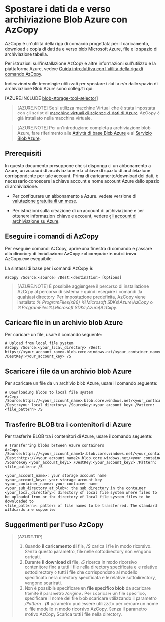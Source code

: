 <properties
    pageTitle="Spostare i dati da e verso archiviazione Blob Azure con AzCopy | Microsoft Azure"
    description="Spostare i dati da e verso archiviazione Blob Azure con AzCopy"
    services="machine-learning,storage"
    documentationCenter=""
    authors="bradsev"
    manager="jhubbard"
    editor="cgronlun" />

<tags
    ms.service="machine-learning"
    ms.workload="data-services"
    ms.tgt_pltfrm="na"
    ms.devlang="na"
    ms.topic="article"
    ms.date="09/14/2016"
    ms.author="bradsev" />

# <a name="move-data-to-and-from-azure-blob-storage-using-azcopy"></a>Spostare i dati da e verso archiviazione Blob Azure con AzCopy

AzCopy è un'utilità della riga di comando progettata per il caricamento, download e copia di dati da e verso blob Microsoft Azure, file e lo spazio di archiviazione tabella.

Per istruzioni sull'installazione AzCopy e altre informazioni sull'utilizzo e la piattaforma Azure, vedere [Guida introduttiva con l'utilità della riga di comando AzCopy](../storage/storage-use-azcopy.md).

Indicazioni sulle tecnologie utilizzati per spostare i dati a e/o dallo spazio di archiviazione Blob Azure sono collegati qui:

[AZURE.INCLUDE [blob-storage-tool-selector](../../includes/machine-learning-blob-storage-tool-selector.md)]


> [AZURE.NOTE] Se si utilizza macchine Virtuali che è stata impostata con gli script di [macchine virtuali di scienze di dati di Azure](machine-learning-data-science-virtual-machines.md), AzCopy è già installato nella macchina virtuale.

> [AZURE.NOTE] Per un'introduzione completa a archiviazione blob Azure, fare riferimento alle [Attività di base Blob Azure](../storage/storage-dotnet-how-to-use-blobs.md) e al [Servizio Blob Azure](https://msdn.microsoft.com/library/azure/dd179376.aspx).


## <a name="prerequisites"></a>Prerequisiti

In questo documento presuppone che si disponga di un abbonamento a Azure, un account di archiviazione e la chiave di spazio di archiviazione corrispondente per tale account. Prima di caricamento/download dei dati, è necessario conoscere la chiave account e nome account Azure dello spazio di archiviazione.

- Per configurare un abbonamento a Azure, vedere [versione di valutazione gratuita di un mese](https://azure.microsoft.com/pricing/free-trial/).

- Per istruzioni sulla creazione di un account di archiviazione e per ottenere informazioni chiave e account, vedere [gli account di archiviazione su Azure](../storage/storage-create-storage-account.md).


## <a name="run-azcopy-commands"></a>Eseguire i comandi di AzCopy

Per eseguire comandi AzCopy, aprire una finestra di comando e passare alla directory di installazione AzCopy nel computer in cui si trova AzCopy.exe eseguibile. 

La sintassi di base per i comandi AzCopy è:

    AzCopy /Source:<source> /Dest:<destination> [Options]

>[AZURE.NOTE] È possibile aggiungere il percorso di installazione AzCopy al percorso di sistema e quindi eseguire i comandi da qualsiasi directory. Per impostazione predefinita, AzCopy viene installato *% ProgramFiles(x86) %\Microsoft SDKs\Azure\AzCopy* o *%ProgramFiles%\Microsoft SDKs\Azure\AzCopy*.

## <a name="upload-files-to-an-azure-blob"></a>Caricare file in un archivio blob Azure

Per caricare un file, usare il comando seguente:

    # Upload from local file system
    AzCopy /Source:<your_local_directory> /Dest: https://<your_account_name>.blob.core.windows.net/<your_container_name> /DestKey:<your_account_key> /S


## <a name="download-files-from-an-azure-blob"></a>Scaricare i file da un archivio blob Azure

Per scaricare un file da un archivio blob Azure, usare il comando seguente:

    # Downloading blobs to local file system
    AzCopy /Source:https://<your_account_name>.blob.core.windows.net/<your_container_name>/<your_sub_directory_at_blob>  /Dest:<your_local_directory> /SourceKey:<your_account_key> /Pattern:<file_pattern> /S


## <a name="transfer-blobs-between-azure-containers"></a>Trasferire BLOB tra i contenitori di Azure

Per trasferire BLOB tra i contenitori di Azure, usare il comando seguente:

    # Transferring blobs between Azure containers
    AzCopy /Source:https://<your_account_name1>.blob.core.windows.net/<your_container_name1>/<your_sub_directory_at_blob1> /Dest:https://<your_account_name2>.blob.core.windows.net/<your_container_name2>/<your_sub_directory_at_blob2> /SourceKey:<your_account_key1> /DestKey:<your_account_key2> /Pattern:<file_pattern> /S

    <your_account_name>: your storage account name
    <your_account_key>: your storage account key
    <your_container_name>: your container name
    <your_sub_directory_at_blob>: the sub directory in the container
    <your_local_directory>: directory of local file system where files to be uploaded from or the directory of local file system files to be downloaded to
    <file_pattern>: pattern of file names to be transferred. The standard wildcards are supported


## <a name="tips-for-using-azcopy"></a>Suggerimenti per l'uso AzCopy

> [AZURE.TIP]   
> 1. Quando **il caricamento di** file, */S* carica i file in modo ricorsivo. Senza questo parametro, file nelle sottodirectory non vengono caricati.  
> 2. Durante **il download di** file, */S* ricerca in modo ricorsivo contenitore fino a tutti i file nella directory specificata e le relative sottodirectory o tutti i file che corrispondono al modello specificato nella directory specificata e le relative sottodirectory, vengono scaricati.  
> 3.  Non è possibile specificare un **file specifico blob** da scaricare tramite il parametro */origine* . Per scaricare un file specifico, specificare il nome del file blob scaricare utilizzando il parametro */Pattern* . **/S** parametro può essere utilizzato per cercare un nome di file modello in modo ricorsivo AzCopy. Senza il parametro motivo AzCopy Scarica tutti i file nella directory.
